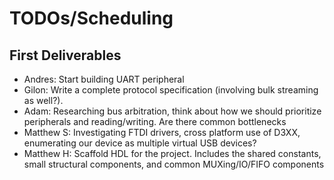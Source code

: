 # TODOs/Scheduling

## First Deliverables
- Andres: Start building UART peripheral
- Gilon: Write a complete protocol specification (involving bulk streaming as well?). 
- Adam: Researching bus arbitration, think about how we should prioritize peripherals and reading/writing. Are there common bottlenecks
- Matthew S: Investigating FTDI drivers, cross platform use of D3XX, enumerating our device as multiple virtual USB devices?
- Matthew H: Scaffold HDL for the project. Includes the shared constants, small structural components, and common MUXing/IO/FIFO components